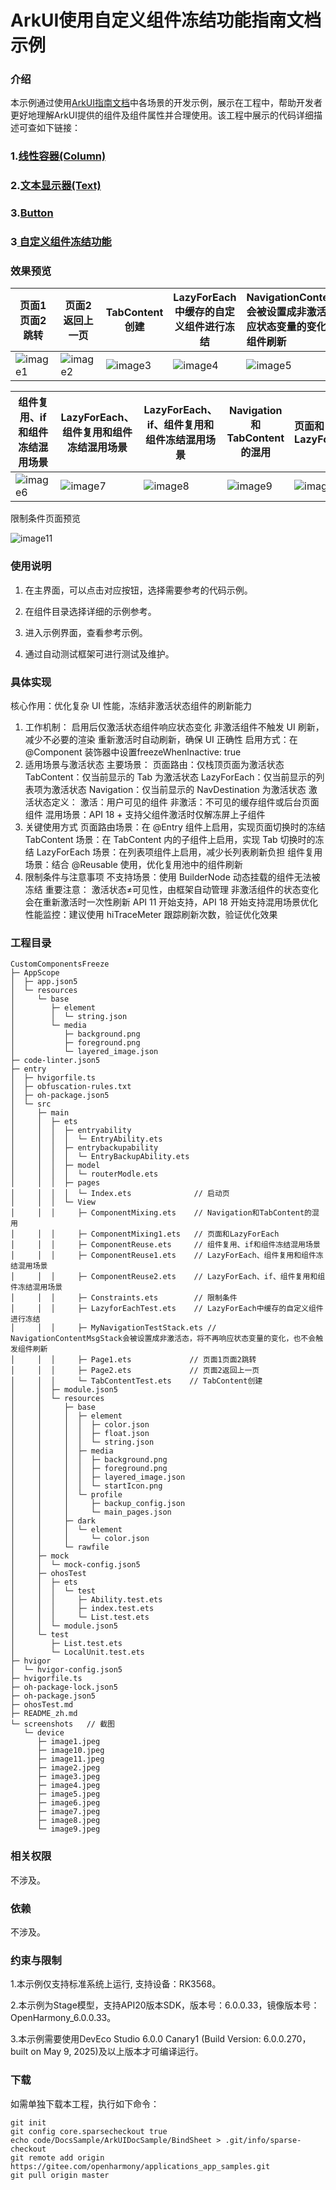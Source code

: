 # ArkUI使用自定义组件冻结功能指南文档示例

### 介绍

本示例通过使用[ArkUI指南文档](https://gitcode.com/openharmony/docs/tree/master/zh-cn/application-dev/ui)中各场景的开发示例，展示在工程中，帮助开发者更好地理解ArkUI提供的组件及组件属性并合理使用。该工程中展示的代码详细描述可查如下链接：

### 1.[线性容器(Column)](https://docs.openharmony.cn/pages/v4.1/zh-cn/application-dev/reference/apis-arkui/arkui-ts/ts-container-column.md)

### 2.[文本显示器(Text)](https://docs.openharmony.cn/pages/v5.1/en/application-dev/reference/apis-arkui/arkui-ts/ts-basic-components-text.md)

### 3.[Button](https://docs.openharmony.cn/pages/v4.1/zh-cn/application-dev/reference/apis-arkui/arkui-ts/ts-basic-components-button.md)

### 3[ 自定义组件冻结功能](https://docs.openharmony.cn/pages/v5.1/zh-cn/application-dev/ui/state-management/arkts-custom-components-freeze.md)

### 效果预览

| 页面1页面2跳转| 页面2返回上一页| TabContent创建|LazyForEach中缓存的自定义组件进行冻结|NavigationContentMsgStack会被设置成非激活态，将不再响应状态变量的变化，也不会触发组件刷新|
|---------------------------------------------------------|---------------------------------------------------------|---------------------------------------------------------| ----------------------------------------------------------- | :------ |
| ![image1](E:\CustomComponentsFreeze\screenshots\device\image1.jpeg) | ![image2](E:\CustomComponentsFreeze\screenshots\device\image2.jpeg) | ![image3](E:\CustomComponentsFreeze\screenshots\device\image3.jpeg) | ![image4](E:\CustomComponentsFreeze\screenshots\device\image4.jpeg) | ![image5](E:\CustomComponentsFreeze\screenshots\device\image5.jpeg) |

| 组件复用、if和组件冻结混用场景| LazyForEach、组件复用和组件冻结混用场景| LazyForEach、if、组件复用和组件冻结混用场景|Navigation和TabContent的混用| 页面和LazyForEach                                            |
|-----------------------------------------------------------|-----------------------------------------------------------|-----------------------------------------------------------| ----------------------------------------------------------- |:----------------------------------------------------------|
| ![image6](E:\CustomComponentsFreeze\screenshots\device\image6.jpeg) | ![image7](E:\CustomComponentsFreeze\screenshots\device\image7.jpeg) | ![image8](E:\CustomComponentsFreeze\screenshots\device\image8.jpeg) | ![image9](E:\CustomComponentsFreeze\screenshots\device\image9.jpeg) | ![image10](E:\CustomComponentsFreeze\screenshots\device\image10.jpeg) |

限制条件页面预览

![image11](E:\CustomComponentsFreeze\screenshots\device\image11.jpeg)

### 使用说明

1. 在主界面，可以点击对应按钮，选择需要参考的代码示例。

2. 在组件目录选择详细的示例参考。

3. 进入示例界面，查看参考示例。

4. 通过自动测试框架可进行测试及维护。

### 具体实现

核心作用：优化复杂 UI 性能，冻结非激活状态组件的刷新能力
1. 工作机制：
   启用后仅激活状态组件响应状态变化
   非激活组件不触发 UI 刷新，减少不必要的渲染
   重新激活时自动刷新，确保 UI 正确性
   启用方式：在 @Component 装饰器中设置freezeWhenInactive: true
2. 适用场景与激活状态
   主要场景：
   页面路由：仅栈顶页面为激活状态
   TabContent：仅当前显示的 Tab 为激活状态
   LazyForEach：仅当前显示的列表项为激活状态
   Navigation：仅当前显示的 NavDestination 为激活状态
   激活状态定义：
   激活：用户可见的组件
   非激活：不可见的缓存组件或后台页面组件
   混用场景：API 18 + 支持父组件激活时仅解冻屏上子组件
3. 关键使用方式
   页面路由场景：在 @Entry 组件上启用，实现页面切换时的冻结
   TabContent 场景：在 TabContent 内的子组件上启用，实现 Tab 切换时的冻结
   LazyForEach 场景：在列表项组件上启用，减少长列表刷新负担
   组件复用场景：结合 @Reusable 使用，优化复用池中的组件刷新
4. 限制条件与注意事项
   不支持场景：使用 BuilderNode 动态挂载的组件无法被冻结
   重要注意：
   激活状态≠可见性，由框架自动管理
   非激活组件的状态变化会在重新激活时一次性刷新
   API 11 开始支持，API 18 开始支持混用场景优化
   性能监控：建议使用 hiTraceMeter 跟踪刷新次数，验证优化效果
### 工程目录


```
CustomComponentsFreeze
├─ AppScope
│  ├─ app.json5
│  └─ resources
│     └─ base
│        ├─ element
│        │  └─ string.json
│        └─ media
│           ├─ background.png
│           ├─ foreground.png
│           └─ layered_image.json
├─ code-linter.json5
├─ entry
│  ├─ hvigorfile.ts
│  ├─ obfuscation-rules.txt
│  ├─ oh-package.json5
│  └─ src
│     ├─ main
│     │  ├─ ets
│     │  │  ├─ entryability
│     │  │  │  └─ EntryAbility.ets
│     │  │  ├─ entrybackupability
│     │  │  │  └─ EntryBackupAbility.ets
│     │  │  ├─ model
│     │  │  │  └─ routerModle.ets
│     │  │  ├─ pages
│     │  │  │  └─ Index.ets              // 启动页
│     │  │  └─ View
│     │  │     ├─ ComponentMixing.ets    // Navigation和TabContent的混用   
│     │  │     ├─ ComponentMixing1.ets   // 页面和LazyForEach
│     │  │     ├─ ComponentReuse.ets     // 组件复用、if和组件冻结混用场景
│     │  │     ├─ ComponentReuse1.ets    // LazyForEach、组件复用和组件冻结混用场景  
│     │  │     ├─ ComponentReuse2.ets    // LazyForEach、if、组件复用和组件冻结混用场景
│     │  │     ├─ Constraints.ets        // 限制条件
│     │  │     ├─ LazyforEachTest.ets    // LazyForEach中缓存的自定义组件进行冻结
│     │  │     ├─ MyNavigationTestStack.ets // NavigationContentMsgStack会被设置成非激活态，将不再响应状态变量的变化，也不会触发组件刷新
│     │  │     ├─ Page1.ets             // 页面1页面2跳转
│     │  │     ├─ Page2.ets             // 页面2返回上一页
│     │  │     └─ TabContentTest.ets    // TabContent创建
│     │  ├─ module.json5
│     │  └─ resources
│     │     ├─ base
│     │     │  ├─ element
│     │     │  │  ├─ color.json
│     │     │  │  ├─ float.json
│     │     │  │  └─ string.json
│     │     │  ├─ media
│     │     │  │  ├─ background.png
│     │     │  │  ├─ foreground.png
│     │     │  │  ├─ layered_image.json
│     │     │  │  └─ startIcon.png
│     │     │  └─ profile
│     │     │     ├─ backup_config.json
│     │     │     └─ main_pages.json
│     │     ├─ dark
│     │     │  └─ element
│     │     │     └─ color.json
│     │     └─ rawfile
│     ├─ mock
│     │  └─ mock-config.json5
│     ├─ ohosTest
│     │  ├─ ets
│     │  │  └─ test
│     │  │     ├─ Ability.test.ets
│     │  │     ├─ index.test.ets
│     │  │     └─ List.test.ets
│     │  └─ module.json5
│     └─ test
│        ├─ List.test.ets
│        └─ LocalUnit.test.ets
├─ hvigor
│  └─ hvigor-config.json5
├─ hvigorfile.ts
├─ oh-package-lock.json5
├─ oh-package.json5
├─ ohosTest.md
├─ README_zh.md
└─ screenshots   // 截图
   └─ device
      ├─ image1.jpeg
      ├─ image10.jpeg
      ├─ image11.jpeg
      ├─ image2.jpeg
      ├─ image3.jpeg
      ├─ image4.jpeg
      ├─ image5.jpeg
      ├─ image6.jpeg
      ├─ image7.jpeg
      ├─ image8.jpeg
      └─ image9.jpeg

```

### 相关权限

不涉及。

### 依赖

不涉及。

### 约束与限制

1.本示例仅支持标准系统上运行, 支持设备：RK3568。

2.本示例为Stage模型，支持API20版本SDK，版本号：6.0.0.33，镜像版本号：OpenHarmony_6.0.0.33。

3.本示例需要使用DevEco Studio 6.0.0 Canary1 (Build Version: 6.0.0.270， built on May 9, 2025)及以上版本才可编译运行。

### 下载

如需单独下载本工程，执行如下命令：

````
git init
git config core.sparsecheckout true
echo code/DocsSample/ArkUIDocSample/BindSheet > .git/info/sparse-checkout
git remote add origin https://gitee.com/openharmony/applications_app_samples.git
git pull origin master
````